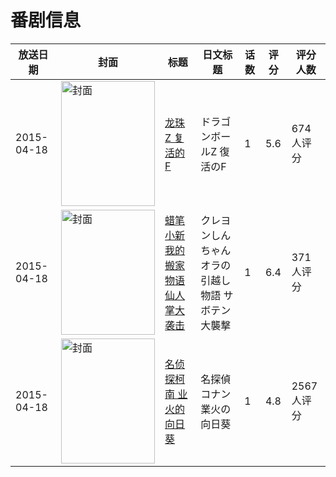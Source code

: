 # 番剧信息

|放送日期|封面|标题|日文标题|话数|评分|评分人数|
|---|---|---|---|---|---|---|
|2015-04-18|<img src="https://lain.bgm.tv/pic/cover/c/06/45/108438_Uc1fu.jpg" alt="封面" style="width:150px;height:200px;object-fit:cover;">|[龙珠Z 复活的F](https://bangumi.tv/subject/108438)|ドラゴンボールZ 復活のF|1|5.6|674人评分|
|2015-04-18|<img src="https://lain.bgm.tv/pic/cover/c/2b/76/122890_2g847.jpg" alt="封面" style="width:150px;height:200px;object-fit:cover;">|[蜡笔小新 我的搬家物语 仙人掌大袭击](https://bangumi.tv/subject/122890)|クレヨンしんちゃん オラの引越し物語 サボテン大襲撃|1|6.4|371人评分|
|2015-04-18|<img src="https://lain.bgm.tv/pic/cover/c/4e/03/119187_pRjpn.jpg" alt="封面" style="width:150px;height:200px;object-fit:cover;">|[名侦探柯南 业火的向日葵](https://bangumi.tv/subject/119187)|名探偵コナン 業火の向日葵|1|4.8|2567人评分|

